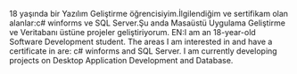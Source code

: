 18 yaşında bir Yazılım Geliştirme öğrencisiyim.İlgilendiğim ve sertifikam olan alanlar:c# winforms ve SQL Server.Şu anda Masaüstü Uygulama Geliştirme ve Veritabanı üstüne projeler geliştiriyorum.
EN:I am an 18-year-old Software Development student. The areas I am interested in and have a certificate in are: c# winforms and SQL Server. I am currently developing projects on Desktop Application Development and Database.
